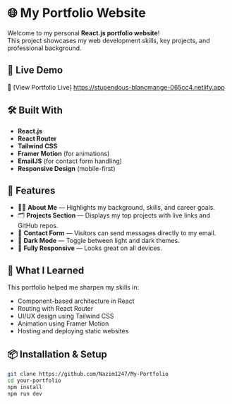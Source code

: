 # 🌐 My Portfolio Website

Welcome to my personal **React.js portfolio website**!  
This project showcases my web development skills, key projects, and professional background.

## 🚀 Live Demo

🔗 [View Portfolio Live] https://stupendous-blancmange-065cc4.netlify.app

## 🛠️ Built With

- **React.js**
- **React Router**
- **Tailwind CSS**
- **Framer Motion** (for animations)
- **EmailJS** (for contact form handling)
- **Responsive Design** (mobile-first)

## 📂 Features

- 🧑‍💻 **About Me** — Highlights my background, skills, and career goals.
- 🗂️ **Projects Section** — Displays my top projects with live links and GitHub repos.
- 📧 **Contact Form** — Visitors can send messages directly to my email.
- 🌙 **Dark Mode** — Toggle between light and dark themes.
- 📱 **Fully Responsive** — Looks great on all devices.

## 🧠 What I Learned

This portfolio helped me sharpen my skills in:

- Component-based architecture in React
- Routing with React Router
- UI/UX design using Tailwind CSS
- Animation using Framer Motion
- Hosting and deploying static websites

## 📦 Installation & Setup

```bash
git clone https://github.com/Nazim1247/My-Portfolio
cd your-portfolio
npm install
npm run dev
